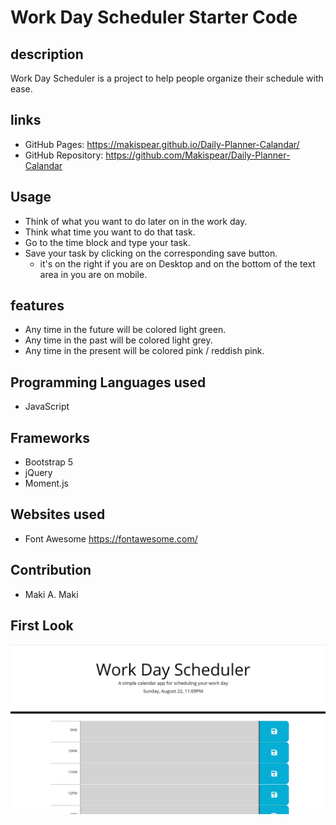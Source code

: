 # Work Day Scheduler Starter Code

## description

Work Day Scheduler is a project to help people organize their schedule with ease.
## links
* GitHub Pages: https://makispear.github.io/Daily-Planner-Calandar/
* GitHub Repository: https://github.com/Makispear/Daily-Planner-Calandar

## Usage

- Think of what you want to do later on in the work day.
- Think what time you want to do that task.
- Go to the time block and type your task.
- Save your task by clicking on the corresponding save button.
     - it's on the right if you are on Desktop and on the bottom of the text area in you are on mobile.

## features

- Any time in the future will be colored light green.
- Any time in the past will be colored light grey.
- Any time in the present will be colored pink / reddish pink.

## Programming Languages used

- JavaScript

## Frameworks

- Bootstrap 5
- jQuery
- Moment.js

## Websites used
- Font Awesome https://fontawesome.com/

## Contribution

- Maki A. Maki

## First Look

![ScreenShot of Project](/assets/img/HomePage.jpg?raw=true)
